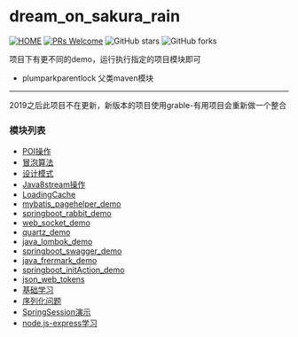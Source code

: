 # dream_on_sakura_rain

[![HOME](https://img.shields.io/badge/HOME-dream__on__sakura__rain-brightgreen)](https://github.com/licunzhi/dream_on_sakura_rain)
[![PRs Welcome](https://img.shields.io/badge/PRs-welcome-brightgreen.svg)](https://github.com/licunzhi/dream_on_sakura_rain/pulls)
![GitHub stars](https://img.shields.io/github/stars/licunzhi/dream_on_sakura_rain.svg?style=social)
![GitHub forks](https://img.shields.io/github/forks/licunzhi/dream_on_sakura_rain.svg?style=social)

项目下有更不同的demo，运行执行指定的项目模块即可
- plumparkparentlock 父类maven模块
---
2019之后此项目不在更新，新版本的项目使用grable-有用项目会重新做一个整合

### 模块列表
- [POI操作](./java_ppt_demo)
- [冒泡算法](./bubble_sorting_demo)
- [设计模式](./java_design_model_demo)
- [Java8stream操作](./java_stream_demo)
- [LoadingCache](./loadingcache_demo)
- [mybatis_pagehelper_demo](./mybatis_pagehelper_demo)
- [springboot_rabbit_demo](./springboot_rabbit_demo)
- [web_socket_demo](./web_socket_demo)
- [quartz_demo](./quartz_demo)
- [java_lombok_demo](./java_lombok_demo)
- [springboot_swagger_demo](./springboot_swagger_demo)
- [java_frermark_demo](./java_frermark_demo)
- [springboot_initAction_demo](./springboot_initAction_demo)
- [json_web_tokens](./json_web_tokens)
- [基础学习](./基础学习)
- [序列化问题](./java-serializable-demo)
- [SpringSession演示](./springboot-session-demo)
- [node.js-express学习](./express-app-demo)
